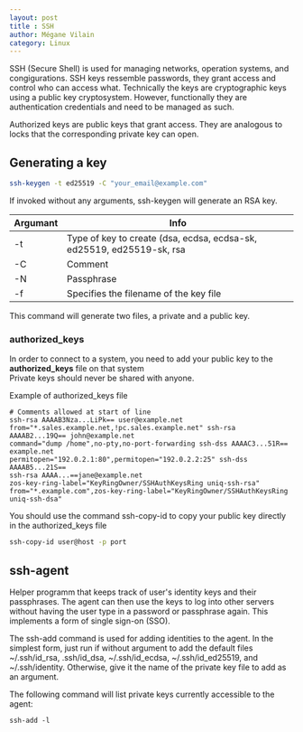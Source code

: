 ```yaml
---
layout: post
title : SSH
author: Mégane Vilain
category: Linux
---
```


SSH (Secure Shell) is used for managing networks, operation systems, and congigurations.
SSH keys ressemble passwords, they grant access and control who can access what. Technically the keys are cryptographic keys using a public key cryptosystem. However, functionally they are authentication credentials and need to be managed as such.

Authorized keys are public keys that grant access. They are analogous to locks that the corresponding private key can open.

## Generating a key

```sh
ssh-keygen -t ed25519 -C "your_email@example.com"
```

If invoked without any arguments, ssh-keygen will generate an RSA key.


|Argumant|Info |
|---|---|
|-t | Type of key to create (dsa, ecdsa, ecdsa-sk, ed25519, ed25519-sk, rsa|
|-C | Comment |
|-N | Passphrase |
|-f | Specifies the filename of the key file|


This command will generate two files, a private and a public key. 

### authorized_keys
In order to connect to a system, you need to add your public key to the **authorized_keys** file on that system <br>
Private keys should never be shared with anyone.

Example of authorized_keys file                                  

```
# Comments allowed at start of line
ssh-rsa AAAAB3Nza...LiPk== user@example.net 
from="*.sales.example.net,!pc.sales.example.net" ssh-rsa AAAAB2...19Q== john@example.net
command="dump /home",no-pty,no-port-forwarding ssh-dss AAAAC3...51R== example.net
permitopen="192.0.2.1:80",permitopen="192.0.2.2:25" ssh-dss AAAAB5...21S==
ssh-rsa AAAA...==jane@example.net
zos-key-ring-label="KeyRingOwner/SSHAuthKeysRing uniq-ssh-rsa"
from="*.example.com",zos-key-ring-label="KeyRingOwner/SSHAuthKeysRing uniq-ssh-dsa"
```

You should use the command ssh-copy-id to copy your public key directly in the authorized_keys file

```bash
ssh-copy-id user@host -p port 
```


## ssh-agent

Helper programm that keeps track of user's identity keys and their passphrases.
The agent can then use the keys to log into other servers without having the user type in a password or passphrase again. This implements a form of single sign-on (SSO).

The ssh-add command is used for adding identities to the agent. In the simplest form, just run if without argument to add the default files ~/.ssh/id_rsa, .ssh/id_dsa, ~/.ssh/id_ecdsa, ~/.ssh/id_ed25519, and ~/.ssh/identity. Otherwise, give it the name of the private key file to add as an argument.

The following command will list private keys currently accessible to the agent:

```
ssh-add -l
```
